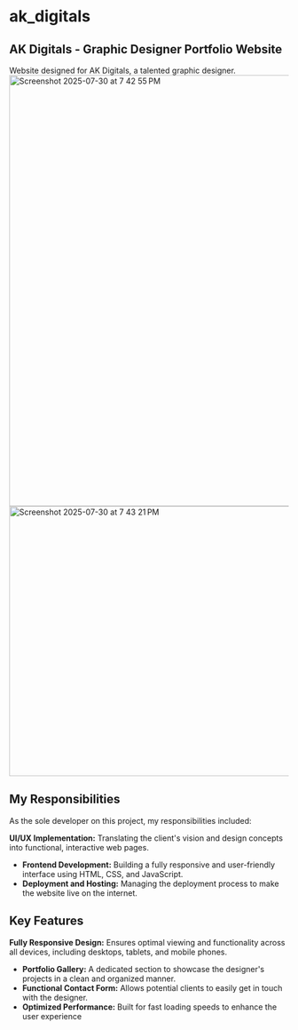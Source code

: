 # ak_digitals

## AK Digitals - Graphic Designer Portfolio Website
Website designed for AK Digitals, a talented graphic designer.
<img width="1405" height="776" alt="Screenshot 2025-07-30 at 7 42 55 PM" src="https://github.com/user-attachments/assets/0e1d9cf2-1171-4056-be1d-f0580697a3a8" />
<img width="938" height="486" alt="Screenshot 2025-07-30 at 7 43 21 PM" src="https://github.com/user-attachments/assets/4762fb8f-b520-4358-98e5-e29e82b2ae2f" />

## My Responsibilities

As the sole developer on this project, my responsibilities included:


**UI/UX Implementation:** Translating the client's vision and design concepts into functional, interactive web pages.
* **Frontend Development:** Building a fully responsive and user-friendly interface using HTML, CSS, and JavaScript.
* **Deployment and Hosting:** Managing the deployment process to make the website live on the internet.

## Key Features

 **Fully Responsive Design:** Ensures optimal viewing and functionality across all devices, including desktops, tablets, and mobile phones.
* **Portfolio Gallery:** A dedicated section to showcase the designer's projects in a clean and organized manner.
* **Functional Contact Form:** Allows potential clients to easily get in touch with the designer.
* **Optimized Performance:** Built for fast loading speeds to enhance the user experience
